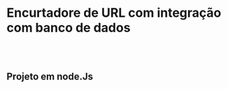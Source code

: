 
<h1>Encurtadore de URL com integração com banco de dados</h1> 
</br>
</br>
<h2>Projeto em node.Js</h2>
